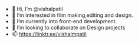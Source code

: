 - 👋 Hi, I’m @vishalpatil
- 👀 I’m interested in film making,editing and design.
- 🌱 I’m currently into front-end development.
- 💞️ I’m looking to collaborate on Design projects
- 📫 https://linktr.ee/vishalmpatil

<!---
vishalpatil4/vishalpatil4 is a ✨ special ✨ repository because its `README.md` (this file) appears on your GitHub profile.
You can click the Preview link to take a look at your changes.
--->
